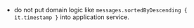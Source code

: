 - do not put domain logic like `messages.sortedByDescending { it.timestamp }` into application service. 